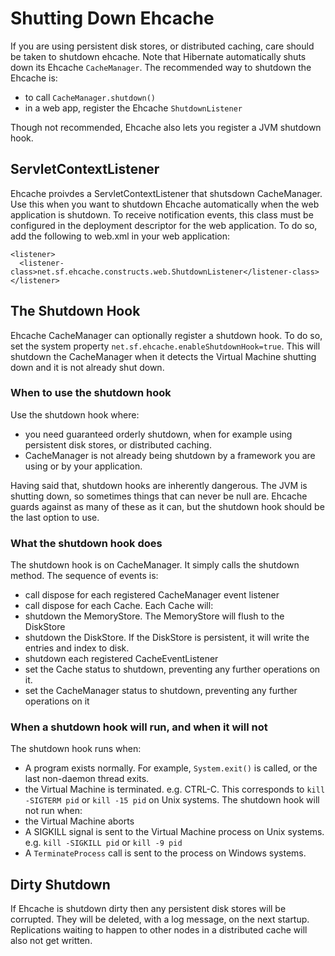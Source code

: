 ---
---
# Shutting Down Ehcache <a name="Shutting-Down-Ehcache"/>

 

If you are using persistent disk stores, or distributed caching, care should be taken to shutdown ehcache.
Note that Hibernate automatically shuts down its Ehcache `CacheManager`.
The recommended way to shutdown the Ehcache is:

* to call `CacheManager.shutdown()`
* in a web app, register the Ehcache `ShutdownListener`

Though not recommended, Ehcache also lets you register a JVM shutdown hook.

## ServletContextListener
Ehcache proivdes a ServletContextListener that shutsdown CacheManager. Use this when you want to shutdown
Ehcache automatically when the web application is shutdown.
To receive notification events, this class must be configured in the deployment
descriptor for the web application.
To do so, add the following to web.xml in your web application:

    <listener>
      <listener-class>net.sf.ehcache.constructs.web.ShutdownListener</listener-class>
    </listener>

## The Shutdown Hook
Ehcache CacheManager can optionally register a shutdown hook.
To do so, set the system property `net.sf.ehcache.enableShutdownHook=true`.
This will shutdown the CacheManager when it detects the Virtual Machine shutting down and
it is not already shut down.

### When to use the shutdown hook
Use the shutdown hook where:

*   you need guaranteed orderly shutdown, when for example using persistent disk stores,
   or distributed caching.
*   CacheManager is not already being shutdown by a framework you are using or by your application.

Having said that, shutdown hooks are inherently dangerous. The JVM is shutting down, so sometimes
things that can never be null are. Ehcache guards against as many of these as it can, but the shutdown
hook should be the last option to use.

### What the shutdown hook does
The shutdown hook is on CacheManager. It simply calls the shutdown method.
The sequence of events is:

*   call dispose for each registered CacheManager event listener
*   call dispose for each Cache.
    Each Cache will:
*   shutdown the MemoryStore. The MemoryStore will flush to the DiskStore
*   shutdown the DiskStore. If the DiskStore is persistent, it will write the entries and index to disk.
*   shutdown each registered CacheEventListener
*   set the Cache status to shutdown, preventing any further operations on it.
*   set the CacheManager status to shutdown, preventing any further operations on it

### When a shutdown hook will run, and when it will not
The shutdown hook runs when:

* A program exists normally. For example,  `System.exit()` is called, or the last non-daemon thread exits.
* the Virtual Machine is terminated. e.g. CTRL-C. This corresponds to `kill -SIGTERM pid` or `kill -15 pid` on Unix systems.
 The shutdown hook will not run when:
* the Virtual Machine aborts
* A SIGKILL signal is sent to the Virtual Machine process on Unix
systems. e.g. `kill -SIGKILL pid` or `kill -9 pid`
* A `TerminateProcess` call is sent to the process on Windows systems.

## Dirty Shutdown
If Ehcache is shutdown dirty then any persistent disk stores will be corrupted. They will be deleted, with a log message, on the next startup.
Replications waiting to happen to other nodes in a distributed cache will also not get written.
